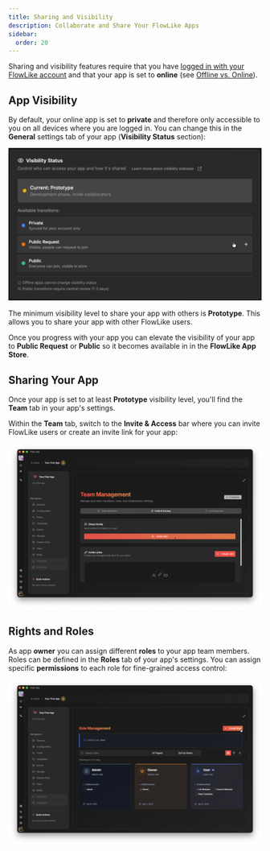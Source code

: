 ```yaml
---
title: Sharing and Visibility
description: Collaborate and Share Your FlowLike Apps
sidebar:
  order: 20
---
```


Sharing and visibility features require that you have [logged in with your FlowLike account](/start/login/) and that your app is set to **online** (see [Offline vs. Online](/apps/offline-online/)).

## App Visibility

By default, your online app is set to **private** and therefore only accessible to you on all devices where you are logged in. You can change this in the **General** settings tab of your app (**Visibility Status** section):

![A screenshot of FlowLike Desktop showing how to change the visibility status of an app](../../../assets/AppVisibilitySettings.webp)

The minimum visibility level to share your app with others is **Prototype**. This allows you to share your app with other FlowLike users.

Once you progress with your app you can elevate the visibility of your app to **Public Request** or **Public** so it becomes available in in the **FlowLike App Store**.

## Sharing Your App

Once your app is set to at least **Prototype** visibility level, you'll find the **Team** tab in your app's settings.

Within the **Team** tab, switch to the **Invite & Access** bar where you can invite FlowLike users or create an invite link for your app:

![A screenshot of FlowLike Desktop showing how to invite others for apps and manage teams](../../../assets/ShareApps.webp)

## Rights and Roles

As app **owner** you can assign different **roles** to your app team members. Roles can be defined in the **Roles** tab of your app's settings. You can assign specific **permissions** to each role for fine-grained access control:

![A screenshot of FlowLike Desktop showing how to create custom roles within an app with fine-grained permission attributes](../../../assets/RightsAndRoles.webp)
